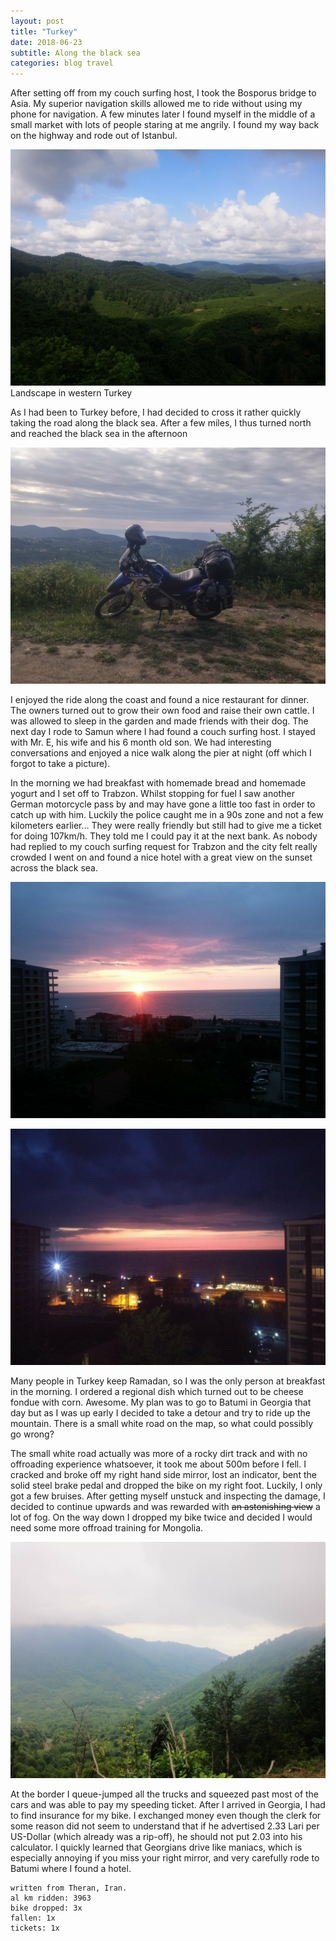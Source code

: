 ```yaml
--- 
layout: post 
title: "Turkey"
date: 2018-06-23
subtitle: Along the black sea
categories: blog travel
---
```


After setting off from my couch surfing host, I took the Bosporus bridge to Asia. My superior navigation skills allowed me to ride without using my phone for navigation. A few minutes later I found myself in the middle of a small market with lots of people staring at me angrily. I found my way back on the highway and rode out of Istanbul.

![Landscape in western Turkeuy][img1]
Landscape in western Turkey

As I had been to Turkey before, I had decided to cross it rather quickly taking the road along the black sea. After a few miles, I thus turned north and reached the black sea in the afternoon

![The black sea][img2]

I enjoyed the ride along the coast and found a nice restaurant for dinner. The owners turned out to grow their own food and raise their own cattle. I was allowed to sleep in the garden and made friends with their dog. The next day I rode to Samun where I had found a couch surfing host. I stayed with Mr. E, his wife and his 6 month old son. We had interesting conversations and enjoyed a nice walk along the pier at night (off which I forgot to take a picture).

In the morning we had breakfast with homemade bread and homemade yogurt and I set off to Trabzon. Whilst stopping for fuel I saw another German motorcycle pass by and may have gone a little too fast in order to catch up with him. Luckily the police caught me in a 90s zone and not a few kilometers earlier… They were really friendly but still had to give me a ticket for doing 107km/h. They told me I could pay it at the next bank. As nobody had replied to my couch surfing request for Trabzon and the city felt really crowded I went on and found a nice hotel with a great view on the sunset across the black sea.

![Sunset over the black sea][img3]

![again sunset over the black sea][img4]

Many people in Turkey keep Ramadan, so I was the only person at breakfast in the morning. I ordered a regional dish which turned out to be cheese fondue with corn. Awesome. My plan was to go to Batumi in Georgia that day but as I was up early I decided to take a detour and try to ride up the mountain. There is a small white road on the map, so what could possibly go wrong?

The small white road actually was more of a rocky dirt track and with no offroading experience whatsoever, it took me about 500m before I fell. I cracked and broke off my right hand side mirror, lost an indicator, bent the solid steel brake pedal and dropped the bike on my right foot. Luckily, I only got a few bruises. After getting myself unstuck and inspecting the damage, I decided to continue upwards and was rewarded with ~~an astonishing view~~ a lot of fog. On the way down I dropped my bike twice and decided I would need some more offroad training for Mongolia.

![below the fog][img5]

At the border I queue-jumped all the trucks and squeezed past most of the cars and was able to pay my speeding ticket. After I arrived in Georgia, I had to find insurance for my bike. I exchanged money even though the clerk for some reason did not seem to understand that if he advertised 2.33 Lari per US-Dollar (which already was a rip-off), he should not put 2.03 into his calculator. I quickly learned that Georgians drive like maniacs, which is especially annoying if you miss your right mirror, and very carefully rode to Batumi where I found a hotel.

```
written from Theran, Iran.
al km ridden: 3963
bike dropped: 3x
fallen: 1x
tickets: 1x
```

[img1]: /img/20180623-turkey-01.jpg "Landscape in western Turkey"
[img2]: /img/20180623-turkey-02.jpg "The black sea"
[img3]: /img/20180623-turkey-03.jpg "Sunset over the black sea"
[img4]: /img/20180623-turkey-04.jpg "again sunset over the black sea"
[img5]: /img/20180623-turkey-05.jpg "below the fog"
